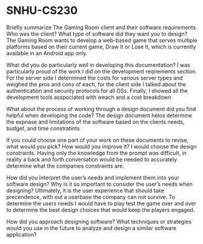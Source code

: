 # SNHU-CS230

Briefly summarize The Gaming Room client and their software requirements. Who was the client? What type of software did they want you to design?
The Gaming Room wants to develop a web-based game that serves multiple platforms based on their current game, Draw It or Lose It, which is currently available in an Android app only.

What did you do particularly well in developing this documentation?
I was particularly proud of the work I did on the development reqirements section. For the server side I determined the costs for various server types and weighed the pros and cons of each, for the client side I talked about the authentication and security protocols for all OSs.  Finally, I showed all the development tools asspociated with weach and a cost breakdown 

What about the process of working through a design document did you find helpful when developing the code?
The design document helos determine the expnase and limitations of the software based on the clients needs, budget, and time constratints

If you could choose one part of your work on these documents to revise, what would you pick? How would you improve it?
I would choose the design constraints.  Having only the knowledge from the prompt was difficult, in reality a back and forth conversation would be needed to accurately determine what the companies constraints are.

How did you interpret the user’s needs and implement them into your software design? Why is it so important to consider the user’s needs when designing?
Ultimately, it is the user experience that should take precendence, with out a userbase the company can not survive.  To determine the users needs I would have to play test the game over and over to determine the best design choices that would keep the players engaged.

How did you approach designing software? What techniques or strategies would you use in the future to analyze and design a similar software application?

